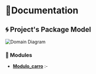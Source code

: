 # 📕Documentation

## 🌀 Project's Package Model
![Domain Diagram](packagediagram.png)

### 📲 Modules
* **[Modulo_carro](./modulo_carro/)** :-

